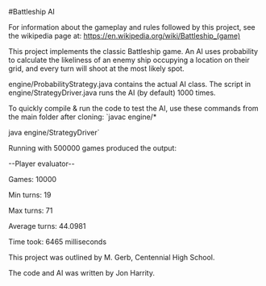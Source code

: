 #Battleship AI

For information about the gameplay and rules followed by this project, see the wikipedia page at:
https://en.wikipedia.org/wiki/Battleship_(game)

This project implements the classic Battleship game. An AI uses probability to calculate the likeliness of an enemy ship occupying a location on their grid, and every turn will shoot at the most likely spot. 

engine/ProbabilityStrategy.java contains the actual AI class. The script in engine/StrategyDriver.java runs the AI (by default) 1000 times. 

To quickly compile & run the code to test the AI, use these commands from the main folder after cloning:
`javac engine/*

java engine/StrategyDriver`


Running with 500000 games produced the output:

--Player evaluator--

Games: 10000

Min turns: 19

Max turns: 71

Average turns: 44.0981

Time took: 6465 milliseconds



This project was outlined by M. Gerb, Centennial High School.

The code and AI was written by Jon Harrity.
